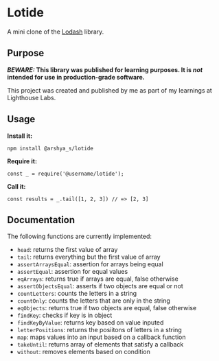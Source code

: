 # Lotide

A mini clone of the [Lodash](https://lodash.com) library.

## Purpose

**_BEWARE:_ This library was published for learning purposes. It is _not_ intended for use in production-grade software.**

This project was created and published by me as part of my learnings at Lighthouse Labs. 

## Usage

**Install it:**

`npm install @arshya_s/lotide`

**Require it:**

`const _ = require('@username/lotide');`

**Call it:**

`const results = _.tail([1, 2, 3]) // => [2, 3]`

## Documentation

The following functions are currently implemented:

* `head`: returns the first value of array
* `tail`: returns everything but the first value of array
* `assertArraysEqual`: assertion for arrays being equal
* `assertEqual`: assertion for equal values
* `eqArrays`: returns true if arrays are equal, false otherwise
* `assertObjectsEqual`: asserts if two objects are equal or not
* `countLetters`: counts the letters in a string
* `countOnly`: counts the letters that are only in the string
* `eqObjects`: returns true if two objects are equal, false otherwise
* `findKey`: checks if key is in object
* `findKeyByValue`: returns key based on value inputed
* `letterPositions`: returns the posiitons of letters in a string
* `map`: maps values into an input based on a callback function
* `takeUntil`: returns array of elements that satisfy a callback
* `without`: removes elements based on condition